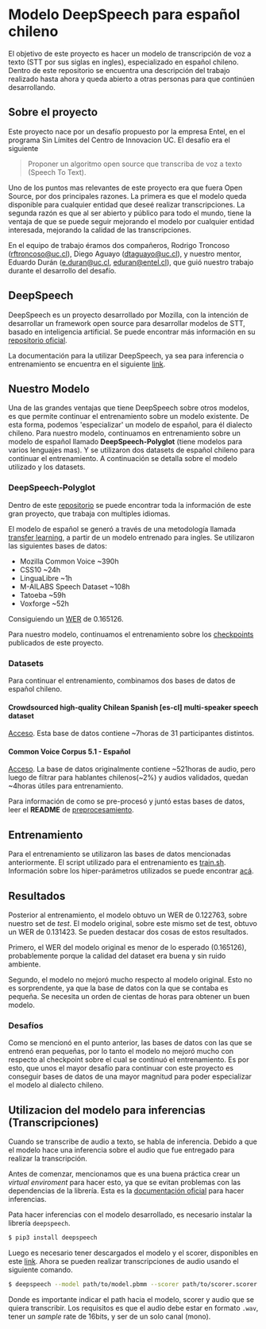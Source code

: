 # Modelo DeepSpeech para español chileno

El objetivo de este proyecto es hacer un modelo de transcripción de voz a texto (STT por sus siglas en ingles), especializado en español chileno. Dentro de este repositorio se encuentra una descripción del trabajo realizado hasta ahora y queda abierto a otras personas para que continúen desarrollando.

## Sobre el proyecto

Este proyecto nace por un desafío propuesto por la empresa Entel, en el programa Sin Límites del Centro de Innovacion UC. El desafío era el siguiente

> Proponer un algoritmo open source que transcriba de voz a texto (Speech To Text).

Uno de los puntos mas relevantes de este proyecto era que fuera Open Source, por dos principales razones. La primera es que el modelo queda disponible para cualquier entidad que deseé realizar transcripciones. La segunda razón es que al ser abierto y público para todo el mundo, tiene la ventaja de que se puede seguir mejorando el modelo por cualquier entidad interesada, mejorando la calidad de las transcripciones.

En el equipo de trabajo éramos dos compañeros, Rodrigo Troncoso (rftroncoso@uc.cl), Diego Aguayo (dtaguayo@uc.cl), y nuestro mentor, Eduardo Durán (e.duran@uc.cl, eduran@entel.cl), que guió nuestro trabajo durante el desarrollo del desafío.

## DeepSpeech

DeepSpeech es un proyecto desarrollado por Mozilla, con la intención de desarrollar un framework open source para desarrollar modelos de STT, basado en inteligencia artificial. Se puede encontrar más información en su [repositorio oficial](https://github.com/mozilla/DeepSpeech).

La documentación para la utilizar DeepSpeech, ya sea para inferencia o entrenamiento se encuentra en el siguiente [link](https://deepspeech.readthedocs.io/).

## Nuestro Modelo

Una de las grandes ventajas que tiene DeepSpeech sobre otros modelos, es que permite continuar el entrenamiento sobre un modelo existente. De esta forma, podemos 'especializar' un modelo de español, para él dialecto chileno. Para nuestro modelo, continuamos en entrenamiento sobre un modelo de español llamado **DeepSpeech-Polyglot** (tiene modelos para varios lenguajes mas). Y se utilizaron dos datasets de español chileno para continuar el entrenamiento. A continuación se detalla sobre el modelo utilizado y los datasets.

### DeepSpeech-Polyglot

Dentro de este [repositorio](https://gitlab.com/Jaco-Assistant/deepspeech-polyglot) se puede encontrar toda la información de este gran proyecto, que trabaja con multiples idiomas.

El modelo de español se generó a través de una metodología llamada [transfer learning](https://deepspeech.readthedocs.io/en/latest/TRAINING.html#transfer-learning-new-alphabet), a partir de un modelo entrenado para ingles. Se utilizaron las siguientes bases de datos:

- Mozilla Common Voice ~390h
- CSS10 ~24h
- LinguaLibre ~1h
- M-AILABS Speech Dataset ~108h
- Tatoeba ~59h
- Voxforge ~52h

Consiguiendo un [WER](https://es.wikipedia.org/wiki/Word_Error_Rate) de 0.165126. 

Para nuestro modelo, continuamos el entrenamiento sobre los [checkpoints](https://drive.google.com/drive/folders/1-3UgQBtzEf8QcH2qc8TJHkUqCBp5BBmO) publicados de este proyecto.

### Datasets

Para continuar el entrenamiento, combinamos dos bases de datos de español chileno.

#### Crowdsourced high-quality Chilean Spanish [es-cl] multi-speaker speech dataset
[Acceso](https://research.google/tools/datasets/chilean-spanish-tts/). Esta base de datos contiene ~7horas de 31 participantes distintos.

#### Common Voice Corpus 5.1 - Español
[Acceso](https://commonvoice.mozilla.org/es/datasets). La base de datos originalmente contiene ~521horas de audio, pero luego de filtrar para hablantes chilenos(~2%) y audios validados, quedan ~4horas útiles para entrenamiento.

Para información de como se pre-procesó y juntó estas bases de datos, leer el **README** de [preprocesamiento](https://github.com/diegoaguayo/es_cl_deepspeech/tree/master/preprocesamiento).

## Entrenamiento
Para el entrenamiento se utilizaron las bases de datos mencionadas anteriormente. El script utilizado para el entrenamiento es [train.sh](). Información sobre los hiper-parámetros utilizados se puede encontrar [acá](https://deepspeech.readthedocs.io/en/latest/Flags.html#training-flags).

## Resultados

Posterior al entrenamiento, el modelo obtuvo un WER de 0.122763, sobre nuestro set de *test*. El modelo original, sobre este mismo set de test, obtuvo un WER de 0.131423. Se pueden destacar dos cosas de estos resultados. 

Primero, el WER del modelo original es menor de lo esperado (0.165126), probablemente porque la calidad del dataset era buena y sin ruido ambiente.

Segundo, el modelo no mejoró mucho respecto al modelo original. Esto no es sorprendente, ya que la base de datos con la que se contaba es pequeña. Se necesita un orden de cientas de horas para obtener un buen modelo.


### Desafíos

Como se mencionó en el punto anterior, las bases de datos con las que se entrenó eran pequeñas, por lo tanto el modelo no mejoró mucho con respecto al checkpoint sobre el cual se continuó el entrenamiento. Es por esto, que unos el mayor desafío para continuar con este proyecto es conseguir bases de datos de una mayor magnitud para poder especializar el modelo al dialecto chileno.

## Utilizacion del modelo para inferencias (Transcripciones)
Cuando se transcribe de audio a texto, se habla de inferencia. Debido a que el modelo hace una inferencia sobre el audio que fue entregado para realizar la transcripción.

Antes de comenzar, mencionamos que es una buena práctica crear un *_virtual enviroment_* para hacer esto, ya que se evitan problemas con las dependencias de la librería. Esta es la [documentación oficial](https://deepspeech.readthedocs.io/en/latest/USING.html) para hacer inferencias.

Pata hacer inferencias con el modelo desarrollado, es necesario instalar la librería `deepspeech`. 
```sh
$ pip3 install deepspeech
```
Luego es necesario tener descargados el modelo y el scorer, disponibles en este [link](https://drive.google.com/drive/folders/16MNLQ_YTVKS_UvUAKQlH9zCcPzPvDVO3?usp=sharing).
Ahora se pueden realizar transcripciones de audio usando el siguiente comando.

```sh
$ deepspeech --model path/to/model.pbmm --scorer path/to/scorer.scorer --audio path/to/my_audio_file.wav
```
Donde es importante indicar el path hacia el modelo, scorer y audio que se quiera transcribir.
Los requisitos es que el audio debe estar en formato `.wav`, tener un *_sample_* rate de 16bits, y ser de un solo canal (mono).
